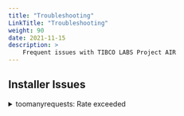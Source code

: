 ```yaml
---
title: "Troubleshooting"
LinkTitle: "Troubleshooting"
weight: 90
date: 2021-11-15
description: >
    Frequent issues with TIBCO LABS Project AIR
---
```


## Installer Issues


<details>
<summary>toomanyrequests: Rate exceeded</summary>
<br>

If you are getting this error, it is likely that you are not logged in to docker.
 
Make sure you are logged in to get more pull request limits.

```bash
docker login
```

If the problem persists, please reach out to us.

</details>

<br><br>
